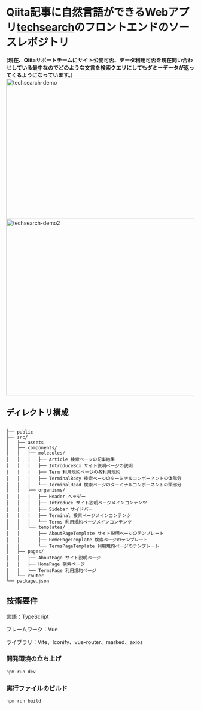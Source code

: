 # Qiita記事に自然言語ができるWebアプリ[techsearch](https://techserch.net/)のフロントエンドのソースレポジトリ
(**現在、Qiitaサポートチームにサイト公開可否、データ利用可否を現在問い合わせしている最中なのでどのような文言を検索クエリにしてもダミーデータが返ってくるようになっています。**)
<img width="710" height="375" alt="techsearch-demo" src="https://github.com/user-attachments/assets/dce16817-209b-4bbb-bde9-121acbd26b2a" />
<img width="700" height="470" alt="techsearch-demo2" src="https://github.com/user-attachments/assets/140f65e2-5c57-4102-9fd9-44cdc989bd16" />


## ディレクトリ構成
```
.
├── public
├── src/
│   ├── assets
│   ├── components/
│   │   ├── molecules/
│   │   │   ├── Article 検索ページの記事結果
│   │   │   ├── IntroduceBox サイト説明ページの説明
│   │   │   ├── Term 利用規約ページの各利用規約
│   │   │   ├── TerminalBody 検索ページのターミナルコンポーネントの体部分
│   │   │   └── TerminalHead 検索ページのターミナルコンポーネントの頭部分
│   │   ├── organisms/
│   │   │   ├── Header ヘッダー
│   │   │   ├── Introduce サイト説明ページメインコンテンツ
│   │   │   ├── Sidebar サイドバー
│   │   │   ├── Terminal 検索ページメインコンテンツ
│   │   │   └── Terms 利用規約ページメインコンテンツ
│   │   └── templates/
│   │       ├── AboutPageTemplate サイト説明ページのテンプレート
│   │       ├── HomePageTemplate 検索ページのテンプレート
│   │       └── TermsPageTemplate 利用規約ページのテンプレート
│   ├── pages/
│   │   ├── AboutPage サイト説明ページ
│   │   ├── HomePage 検索ページ
│   │   └── TermsPage 利用規約ページ
│   └── router
└── package.json
```

## 技術要件
言語：TypeScript

フレームワーク：Vue

ライブラリ：Vite、Iconify、vue-router、marked、axios

### 開発環境の立ち上げ

```sh
npm run dev
```

### 実行ファイルのビルド

```sh
npm run build
```
